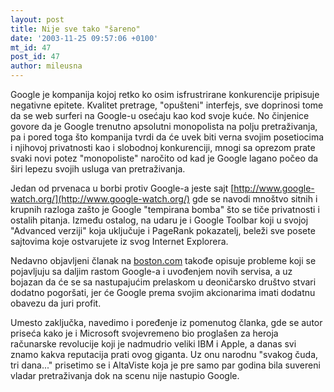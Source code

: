 ```yaml
---
layout: post
title: Nije sve tako "šareno"
date: '2003-11-25 09:57:06 +0100'
mt_id: 47
post_id: 47
author: mileusna
---
```

Google je kompanija kojoj retko ko osim isfrustrirane konkurencije pripisuje negativne epitete. Kvalitet pretrage, "opušteni" interfejs, sve doprinosi tome da se web surferi na Google-u osećaju kao kod svoje kuće. No činjenice govore da je Google trenutno apsolutni monopolista na polju pretraživanja, pa i pored toga što kompanija tvrdi da će uvek biti verna svojim posetiocima i njihovoj privatnosti kao i slobodnoj konkurenciji, mnogi sa oprezom prate svaki novi potez "monopoliste" naročito od kad je Google lagano počeo da širi lepezu svojih usluga van pretraživanja.

Jedan od prvenaca u borbi protiv Google-a jeste sajt [http://www.google-watch.org/](http://www.google-watch.org/) gde se navodi mnoštvo sitnih i krupnih razloga zašto je Google "tempirana bomba" što se tiče privatnosti i ostalih pitanja. Između ostalog, na udaru je i Google Toolbar koji u svojoj "Advanced verziji" koja uključuje i PageRank pokazatelj, beleži sve posete sajtovima koje ostvarujete iz svog Internet Explorera.

Nedavno objavljeni članak na [boston.com](http://www.boston.com/business/technology/articles/2003/11/24/as_google_grows_critics_emerge/) takođe opisuje probleme koji se pojavljuju sa daljim rastom Google-a i uvođenjem novih servisa, a uz bojazan da će se sa nastupajućim prelaskom u deoničarsko društvo stvari dodatno pogoršati, jer će Google prema svojim akcionarima imati dodatnu obavezu da juri profit.

Umesto zaključka, navedimo i poređenje iz pomenutog članka, gde se autor priseća kako je i Microsoft svojevremeno bio proglašen za heroja računarske revolucije koji je nadmudrio veliki IBM i Apple, a danas svi znamo kakva reputacija prati ovog giganta. Uz onu narodnu "svakog čuda, tri dana..." prisetimo se i AltaViste koja je pre samo par godina bila suvereni vladar pretraživanja dok na scenu nije nastupio Google.

